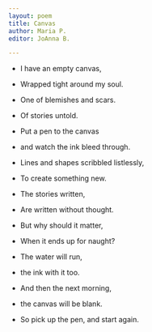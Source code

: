 ```yaml
---
layout: poem
title: Canvas
author: Maria P.
editor: JoAnna B.

---
```

* I have an empty canvas,
* Wrapped tight around my soul.
* One of blemishes and scars.
* Of stories untold.

* Put a pen to the canvas
* and watch the ink bleed through.
* Lines and shapes scribbled listlessly,
* To create something new.

* The stories written,
* Are written without thought.
* But why should it matter,
* When it ends up for naught?

* The water will run,
* the ink with it too.
* And then the next morning,
* the canvas will be blank.

* So pick up the pen, and start again.